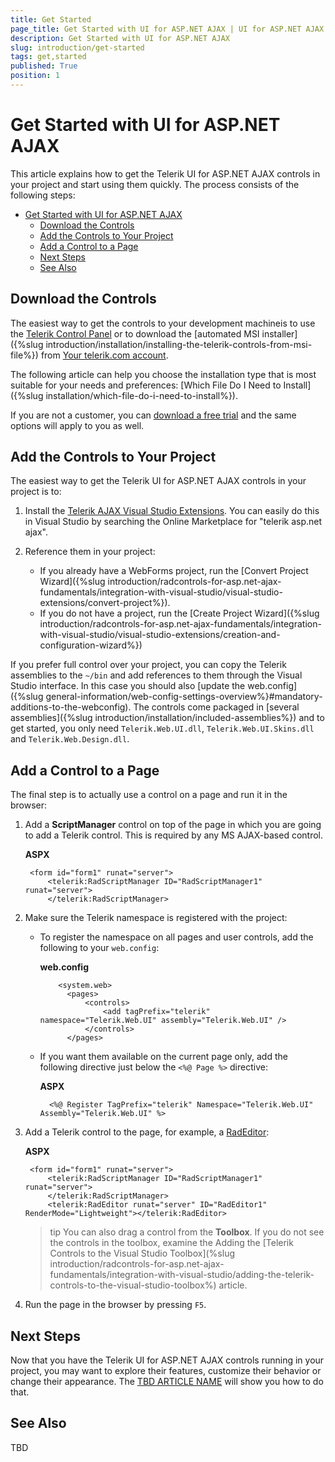 ```yaml
---
title: Get Started
page_title: Get Started with UI for ASP.NET AJAX | UI for ASP.NET AJAX Documentation
description: Get Started with UI for ASP.NET AJAX
slug: introduction/get-started
tags: get,started
published: True
position: 1
---
```


# Get Started with UI for ASP.NET AJAX

This article explains how to get the Telerik UI for ASP.NET AJAX controls in your project and start using them quickly. The process consists of the following steps:

- [Get Started with UI for ASP.NET AJAX](#get-started-with-ui-for-aspnet-ajax)
    - [Download the Controls](#download-the-controls)
    - [Add the Controls to Your Project](#add-the-controls-to-your-project)
    - [Add a Control to a Page](#add-a-control-to-a-page)
    - [Next Steps](#next-steps)
    - [See Also](#see-also)

## Download the Controls

The easiest way to get the controls to your development machineis to use the [Telerik Control Panel](https://www.telerik.com/download-trial-file/v2/control-panel) or to download the [automated MSI installer]({%slug introduction/installation/installing-the-telerik-controls-from-msi-file%}) from [Your telerik.com account](https://www.telerik.com/account/product-download?product=RCAJAX).

The following article can help you choose the installation type that is most suitable for your needs and preferences: [Which File Do I Need to Install]({%slug installation/which-file-do-i-need-to-install%}).

If you are not a customer, you can [download a free trial](https://www.telerik.com/download-trial-file/v2-b/ui-for-asp.net-ajax) and the same options will apply to you as well.

## Add the Controls to Your Project

The easiest way to get the Telerik UI for ASP.NET AJAX controls in your project is to:

1. Install the [Telerik AJAX Visual Studio Extensions](https://marketplace.visualstudio.com/items?itemName=TelerikInc.TelerikASPNETAJAXVSExtensions). You can easily do this in Visual Studio by searching the Online Marketplace for "telerik asp.net ajax".

1. Reference them in your project:

    * If you already have a WebForms project, run the [Convert Project Wizard]({%slug introduction/radcontrols-for-asp.net-ajax-fundamentals/integration-with-visual-studio/visual-studio-extensions/convert-project%}).
    * If you do not have a project, run the [Create Project Wizard]({%slug introduction/radcontrols-for-asp.net-ajax-fundamentals/integration-with-visual-studio/visual-studio-extensions/creation-and-configuration-wizard%})


If you prefer full control over your project, you can copy the Telerik assemblies to the `~/bin` and add references to them through the Visual Studio interface. In this case you should also [update the web.config]({%slug general-information/web-config-settings-overview%}#mandatory-additions-to-the-webconfig). The controls come packaged in [several assemblies]({%slug introduction/installation/included-assemblies%}) and to get started, you only need `Telerik.Web.UI.dll`, `Telerik.Web.UI.Skins.dll` and `Telerik.Web.Design.dll`.

## Add a Control to a Page

The final step is to actually use a control on a page and run it in the browser:

1. Add a **ScriptManager** control on top of the page in which you are going to add a Telerik control. This is required by any MS AJAX-based control.

    **ASPX**

        <form id="form1" runat="server">
            <telerik:RadScriptManager ID="RadScriptManager1" runat="server">
            </telerik:RadScriptManager>

1. Make sure the Telerik namespace is registered with the project:

    * To register the namespace on all pages and user controls, add the following to your `web.config`:

        **web.config**

              <system.web>
                <pages>
                    <controls>
                        <add tagPrefix="telerik" namespace="Telerik.Web.UI" assembly="Telerik.Web.UI" />
                    </controls>
                </pages> 


    * If you want them available on the current page only, add the following directive just below the `<%@ Page %>` directive:

        **ASPX**

            <%@ Register TagPrefix="telerik" Namespace="Telerik.Web.UI" Assembly="Telerik.Web.UI" %> 


1. Add a Telerik control to the page, for example, a [RadEditor](https://demos.telerik.com/aspnet-ajax/editor/examples/overview/defaultcs.aspx):

    **ASPX**

        <form id="form1" runat="server">
            <telerik:RadScriptManager ID="RadScriptManager1" runat="server">
            </telerik:RadScriptManager>
            <telerik:RadEditor runat="server" ID="RadEditor1" RenderMode="Lightweight"></telerik:RadEditor>

    >tip You can also drag a control from the **Toolbox**. If you do not see the controls in the toolbox, examine the Adding the [Telerik Controls to the Visual Studio Toolbox](%slug introduction/radcontrols-for-asp.net-ajax-fundamentals/integration-with-visual-studio/adding-the-telerik-controls-to-the-visual-studio-toolbox%) article.

1. Run the page in the browser by pressing `F5`.

## Next Steps

Now that you have the Telerik UI for ASP.NET AJAX controls running in your project, you may want to explore their features, customize their behavior or change their appearance. The [TBD ARTICLE NAME]() will show you how to do that.

## See Also

TBD